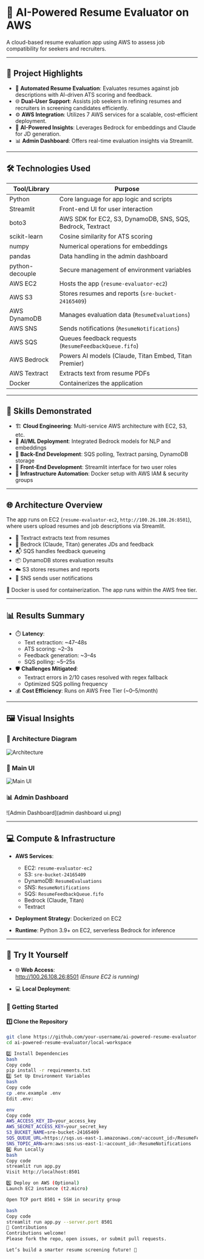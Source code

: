 # 🤖 AI-Powered Resume Evaluator on AWS

A cloud-based resume evaluation app using AWS to assess job compatibility for seekers and recruiters.

---

## 🚀 Project Highlights

- 📄 **Automated Resume Evaluation**: Evaluates resumes against job descriptions with AI-driven ATS scoring and feedback.  
- 🌐 **Dual-User Support**: Assists job seekers in refining resumes and recruiters in screening candidates efficiently.  
- ⚙️ **AWS Integration**: Utilizes 7 AWS services for a scalable, cost-efficient deployment.  
- 🧠 **AI-Powered Insights**: Leverages Bedrock for embeddings and Claude for JD generation.  
- 📊 **Admin Dashboard**: Offers real-time evaluation insights via Streamlit.

---

## 🛠️ Technologies Used

| Tool/Library     | Purpose                                                                 |
|------------------|-------------------------------------------------------------------------|
| Python           | Core language for app logic and scripts                                 |
| Streamlit        | Front-end UI for user interaction                                       |
| boto3            | AWS SDK for EC2, S3, DynamoDB, SNS, SQS, Bedrock, Textract              |
| scikit-learn     | Cosine similarity for ATS scoring                                       |
| numpy            | Numerical operations for embeddings                                     |
| pandas           | Data handling in the admin dashboard                                    |
| python-decouple  | Secure management of environment variables                              |
| AWS EC2          | Hosts the app (`resume-evaluator-ec2`)                                  |
| AWS S3           | Stores resumes and reports (`sre-bucket-24165409`)                      |
| AWS DynamoDB     | Manages evaluation data (`ResumeEvaluations`)                           |
| AWS SNS          | Sends notifications (`ResumeNotifications`)                             |
| AWS SQS          | Queues feedback requests (`ResumeFeedbackQueue.fifo`)                   |
| AWS Bedrock      | Powers AI models (Claude, Titan Embed, Titan Premier)                   |
| AWS Textract     | Extracts text from resume PDFs                                          |
| Docker           | Containerizes the application                                           |

---

## 🧠 Skills Demonstrated

- 🏗️ **Cloud Engineering**: Multi-service AWS architecture with EC2, S3, etc.  
- 🤖 **AI/ML Deployment**: Integrated Bedrock models for NLP and embeddings  
- 🧰 **Back-End Development**: SQS polling, Textract parsing, DynamoDB storage  
- 🎨 **Front-End Development**: Streamlit interface for two user roles  
- 🧱 **Infrastructure Automation**: Docker setup with AWS IAM & security groups  

---

## 🌐 Architecture Overview

The app runs on EC2 (`resume-evaluator-ec2`, `http://100.26.108.26:8501`), where users upload resumes and job descriptions via Streamlit.

- 📝 Textract extracts text from resumes
- 🧠 Bedrock (Claude, Titan) generates JDs and feedback
- 📬 SQS handles feedback queueing
- 📦 DynamoDB stores evaluation results
- ☁️ S3 stores resumes and reports
- 🔔 SNS sends user notifications

🧱 Docker is used for containerization. The app runs within the AWS free tier.

---

## 📊 Results Summary

- ⏱️ **Latency**:
  - Text extraction: ~47–48s
  - ATS scoring: ~2–3s
  - Feedback generation: ~3–4s
  - SQS polling: ~5–25s
- 🛡️ **Challenges Mitigated**:
  - Textract errors in 2/10 cases resolved with regex fallback
  - Optimized SQS polling frequency
- 💰 **Cost Efficiency**: Runs on AWS Free Tier (~$0–$5/month)

---

## 🖼️ Visual Insights

### 🧩 Architecture Diagram  
![Architecture](architecture.png)

### 💼 Main UI  
![Main UI](UI.png)

### 📊 Admin Dashboard  
![Admin Dashboard](admin dashboard ui.png)

---

## 💻 Compute & Infrastructure

- **AWS Services**:
  - EC2: `resume-evaluator-ec2`
  - S3: `sre-bucket-24165409`
  - DynamoDB: `ResumeEvaluations`
  - SNS: `ResumeNotifications`
  - SQS: `ResumeFeedbackQueue.fifo`
  - Bedrock (Claude, Titan)
  - Textract

- **Deployment Strategy**: Dockerized on EC2  
- **Runtime**: Python 3.9+ on EC2, serverless Bedrock for inference

---

## 🧪 Try It Yourself

- 🌐 **Web Access**:  
  http://100.26.108.26:8501 *(Ensure EC2 is running)*

- 💻 **Local Deployment**:

### 🔧 Getting Started

#### 1️⃣ Clone the Repository
```bash
git clone https://github.com/your-username/ai-powered-resume-evaluator.git
cd ai-powered-resume-evaluator/local-workspace

2️⃣ Install Dependencies
bash
Copy code
pip install -r requirements.txt
3️⃣ Set Up Environment Variables
bash
Copy code
cp .env.example .env
Edit .env:

env
Copy code
AWS_ACCESS_KEY_ID=your_access_key
AWS_SECRET_ACCESS_KEY=your_secret_key
S3_BUCKET_NAME=sre-bucket-24165409
SQS_QUEUE_URL=https://sqs.us-east-1.amazonaws.com/<account_id>/ResumeFeedbackQueue
SNS_TOPIC_ARN=arn:aws:sns:us-east-1:<account_id>:ResumeNotifications
4️⃣ Run Locally
bash
Copy code
streamlit run app.py
Visit http://localhost:8501

5️⃣ Deploy on AWS (Optional)
Launch EC2 instance (t2.micro)

Open TCP port 8501 + SSH in security group

bash
Copy code
streamlit run app.py --server.port 8501
🤝 Contributions
Contributions welcome!
Please fork the repo, open issues, or submit pull requests.

Let’s build a smarter resume screening future! 🌟